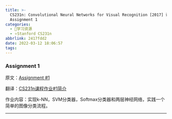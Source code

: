 ```yaml
---
title: >-
  CS231n: Convolutional Neural Networks for Visual Recognition [2017] 课程作业
  Assignment 1
categories:
  - 🌙学习资源
  - ⭐Stanford CS231n
abbrlink: 2417fdd2
date: 2022-03-12 18:06:57
tags:
---
```


### Assignment 1

原文：[Assignment #1](https://cs231n.github.io/assignments2016/assignment1/)

翻译：[CS231n课程作业#1简介](https://zhuanlan.zhihu.com/p/21441838)

作业内容：实现k-NN，SVM分类器，Softmax分类器和两层神经网络，实践一个简单的图像分类流程。

<!--more-->

***
